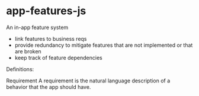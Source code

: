 # app-features-js

An in-app feature system

- link features to business reqs
- provide redundancy to mitigate features that are not implemented or that are broken
- keep track of feature dependencies

Definitions: 

Requirement
A requirement is the natural language description of a behavior that the app should have. 
